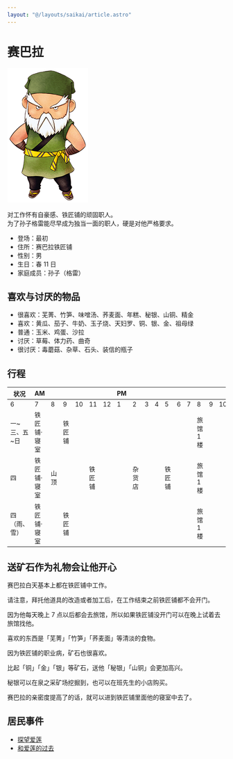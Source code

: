 ```yaml
---
layout: "@/layouts/saikai/article.astro"
---
```


# 赛巴拉

![赛巴拉](_saibara.png)

对工作怀有自豪感、铁匠铺的顽固职人。  
为了孙子格雷能尽早成为独当一面的职人，硬是对他严格要求。

- 登场：最初
- 住所：赛巴拉铁匠铺
- 性别：男
- 生日：春 11 日
- 家庭成员：孙子（格雷）

## 喜欢与讨厌的物品

- 很喜欢：芜菁、竹笋、味噌汤、荞麦面、年糕、秘银、山铜、精金
- 喜欢：黄瓜、茄子、牛奶、玉子烧、天妇罗、铜、银、金、祖母绿
- 普通：玉米、鸡蛋、沙拉
- 讨厌：草莓、体力药、曲奇
- 很讨厌：毒蘑菇、杂草、石头、装信的瓶子

## 行程

| 状况         | AM          |      |        |     |        |     | PM  |        |     |     |        |     |     |           |     |     |             |     | AM  |
| ------------ | ----------- | ---- | ------ | --- | ------ | --- | --- | ------ | --- | --- | ------ | --- | --- | --------- | --- | --- | ----------- | --- | --- |
| 6            | 7           | 8    | 9      | 10  | 11     | 12  | 1   | 2      | 3   | 4   | 5      | 6   | 7   | 8         | 9   | 10  | 11          | 12  |
| 一~三、五~日 | 铁匠铺·寝室 |      | 铁匠铺 |     |        |     |     |        |     |     |        |     |     | 旅馆 1 楼 |     |     | 铁匠铺·寝室 |     |     |
| 四           | 铁匠铺·寝室 | 山顶 |        |     | 铁匠铺 |     |     | 杂货店 |     |     | 铁匠铺 |     |     | 旅馆 1 楼 |     |     | 铁匠铺·寝室 |     |     |
| 四（雨、雪） | 铁匠铺·寝室 |      | 铁匠铺 |     |        |     |     |        |     |     |        |     |     | 旅馆 1 楼 |     |     | 铁匠铺·寝室 |     |     |

## 送矿石作为礼物会让他开心

赛巴拉白天基本上都在铁匠铺中工作。

请注意，拜托他道具的改造或者加工后，在工作结束之前铁匠铺都不会开门。

因为他每天晚上 7 点以后都会去旅馆，所以如果铁匠铺没开门可以在晚上试着去旅馆找他。

喜欢的东西是「芜菁」「竹笋」「荞麦面」等清淡的食物。

因为铁匠铺的职业病，矿石也很喜欢。

比起「铜」「金」「银」等矿石，送他「秘银」「山铜」会更加高兴。

秘银可以在泉之采矿场挖掘到，也可以在班先生的小店购买。

赛巴拉的亲密度提高了的话，就可以进到铁匠铺里面他的寝室中去了。

## 居民事件

- [探望爱莲](../../event/resident#探望爱莲)
- [和爱莲的过去](../../event/resident#和爱莲的过去)

